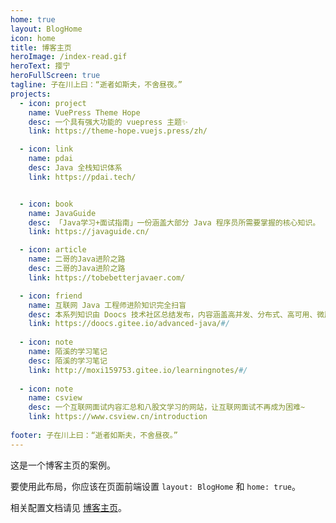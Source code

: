```yaml
---
home: true
layout: BlogHome
icon: home
title: 博客主页
heroImage: /index-read.gif
heroText: 撄宁
heroFullScreen: true
tagline: 子在川上曰：“逝者如斯夫，不舍昼夜。”
projects:
  - icon: project
    name: VuePress Theme Hope
    desc: 一个具有强大功能的 vuepress 主题✨
    link: https://theme-hope.vuejs.press/zh/

  - icon: link
    name: pdai
    desc: Java 全栈知识体系
    link: https://pdai.tech/


  - icon: book
    name: JavaGuide
    desc: 「Java学习+面试指南」一份涵盖大部分 Java 程序员所需要掌握的核心知识。
    link: https://javaguide.cn/

  - icon: article
    name: 二哥的Java进阶之路
    desc: 二哥的Java进阶之路
    link: https://tobebetterjavaer.com/

  - icon: friend
    name: 互联网 Java 工程师进阶知识完全扫盲
    desc: 本系列知识由 Doocs 技术社区总结发布，内容涵盖高并发、分布式、高可用、微服务、海量数据处理等
    link: https://doocs.gitee.io/advanced-java/#/
    
  - icon: note
    name: 陌溪的学习笔记
    desc: 陌溪的学习笔记
    link: http://moxi159753.gitee.io/learningnotes/#/
    
  - icon: note
    name: csview
    desc: 一个互联网面试内容汇总和八股文学习的网站，让互联网面试不再成为困难~
    link: https://www.csview.cn/introduction
  
footer: 子在川上曰：“逝者如斯夫，不舍昼夜。”
---
```

这是一个博客主页的案例。

要使用此布局，你应该在页面前端设置 `layout: BlogHome` 和 `home: true`。

相关配置文档请见 [博客主页](https://theme-hope.vuejs.press/zh/guide/blog/home.html)。
